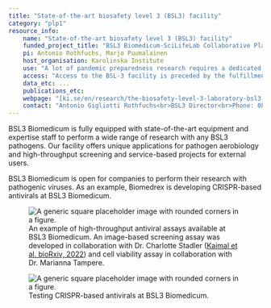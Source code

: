 ```yaml
---
title: "State-of-the-art biosafety level 3 (BSL3) facility"
category: "plp1"
resource_info:
    name: "State-of-the-art biosafety level 3 (BSL3) facility"
    funded_project_title: "BSL3 Biomedicum-SciLifeLab Collaborative Platform"
    pi: Antonio Rothfuchs, Marjo Puumalainen
    host_organisation: Karolinska Institute
    use: "A lot of pandemic preparedness research requires a dedicated facility to handle pathogens in a safe environment. BSL3 Biomedicum offers both a safe environment for pathogen handling as well as expertise for research projects."
    access: "Access to the BSL-3 facility is preceded by the fulfillment of entry requirements which encompass understanding the risks associated with the handling of the pathogens used in the facility and understanding how to perform experiments with the same in an orderly and safe manner. As a service the facility provides training to new users and experimental support. Enquiries about access to the facility should be made well in advance so that risk assessments, permits, procedures and training needs can be addressed. To enquire access to the facility, please fill in the [project request form](/resorces/bsl3-facility-project-request-form.pdf) and send it to [bsl3biomedicum@ki.se](mailto:bsl3biomedicum@ki.se)."
    data_etc: ...
    publications_etc:
    webpage: "[ki.se/en/research/the-biosafety-level-3-laboratory-bsl3-at-biomedicum](https://ki.se/en/research/the-biosafety-level-3-laboratory-bsl3-at-biomedicum)"
    contact: "Antonio Gigliotti Rothfuchs<br>BSL3 Director<br>Phone: 08-524 852 52<br>Email: [antonio.rothfuchs@ki.se](mailto:antonio.rothfuchs@ki.se)"
---
```


BSL3 Biomedicum is fully equipped with state-of-the-art equipment and expertise staff to perform a wide range of research with any BSL3 pathogens. Our facility offers unique applications for pathogen aerobiology and high-throughput screening and service-based projects for external users.

BSL3 Biomedicum is open for companies to perform their research with pathogenic viruses. As an example, Biomedrex is developing CRISPR-based antivirals at BSL3 Biomedicum.

<figure class="figure">
  <img src="/resorces/bsl3-facility-htp-av.png" class="figure-img img-fluid" alt="A generic square placeholder image with rounded corners in a figure.">
  <figcaption class="figure-caption">An example of high-throughput antiviral assays available at BSL3 Biomedicum. An image-based screening assay was developed in collaboration with Dr. Charlotte Stadler (<a href="https://doi.org/10.1101/2022.03.29.482838">Kaimal et al. bioRxiv, 2022</a>) and cell viability assay in collaboration with Dr. Marianna Tampere.</figcaption>
</figure>

<figure class="figure">
  <img src="/resorces/bsl3-facility-crispr-based-antiviral.png" class="figure-img img-fluid" alt="A generic square placeholder image with rounded corners in a figure.">
  <figcaption class="figure-caption">Testing CRISPR-based antivirals at BSL3 Biomedicum.</figcaption>
</figure>
